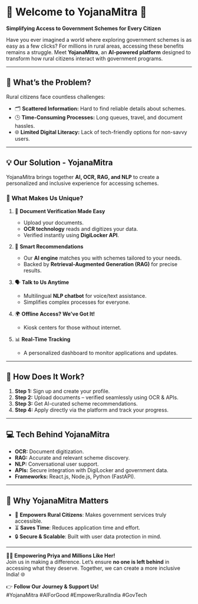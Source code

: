 # 🌟 **Welcome to YojanaMitra** 🌟  
**Simplifying Access to Government Schemes for Every Citizen**  

Have you ever imagined a world where exploring government schemes is as easy as a few clicks? For millions in rural areas, accessing these benefits remains a struggle. Meet **YojanaMitra**, an **AI-powered platform** designed to transform how rural citizens interact with government programs.  

---

## 🧐 **What’s the Problem?**  
Rural citizens face countless challenges:  
- 🗂 **Scattered Information:** Hard to find reliable details about schemes.  
- 🕒 **Time-Consuming Processes:** Long queues, travel, and document hassles.  
- 🌐 **Limited Digital Literacy:** Lack of tech-friendly options for non-savvy users.  

---

## 💡 **Our Solution - YojanaMitra**  
YojanaMitra brings together **AI, OCR, RAG, and NLP** to create a personalized and inclusive experience for accessing schemes.  

### 🚀 **What Makes Us Unique?**  
1. 📑 **Document Verification Made Easy**  
   - Upload your documents.  
   - **OCR technology** reads and digitizes your data.  
   - Verified instantly using **DigiLocker API**.  

2. 🤖 **Smart Recommendations**  
   - Our **AI engine** matches you with schemes tailored to your needs.  
   - Backed by **Retrieval-Augmented Generation (RAG)** for precise results.  

3. 🗣 **Talk to Us Anytime**  
   - Multilingual **NLP chatbot** for voice/text assistance.  
   - Simplifies complex processes for everyone.  

4. 🌍 **Offline Access? We’ve Got It!**  
   - Kiosk centers for those without internet.  

5. 📊 **Real-Time Tracking**  
   - A personalized dashboard to monitor applications and updates.  

---

## 🔧 **How Does It Work?**  
1. **Step 1:** Sign up and create your profile.  
2. **Step 2:** Upload documents – verified seamlessly using OCR & APIs.  
3. **Step 3:** Get AI-curated scheme recommendations.  
4. **Step 4:** Apply directly via the platform and track your progress.  

---

## 💻 **Tech Behind YojanaMitra**  
- **OCR:** Document digitization.  
- **RAG:** Accurate and relevant scheme discovery.  
- **NLP:** Conversational user support.  
- **APIs:** Secure integration with DigiLocker and government data.  
- **Frameworks:** React.js, Node.js, Python (FastAPI).  

---

## 🌟 **Why YojanaMitra Matters**  
- 💼 **Empowers Rural Citizens**: Makes government services truly accessible.  
- ⏳ **Saves Time**: Reduces application time and effort.  
- 🔒 **Secure & Scalable**: Built with user data protection in mind.  

---

👩‍🌾 **Empowering Priya and Millions Like Her!**  
Join us in making a difference. Let’s ensure **no one is left behind** in accessing what they deserve. Together, we can create a more inclusive India! 🌐  

👉 **Follow Our Journey & Support Us!**  
#YojanaMitra #AIForGood #EmpowerRuralIndia #GovTech
